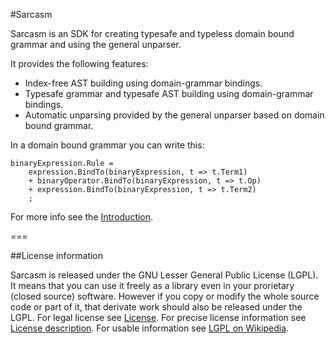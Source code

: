 #Sarcasm

Sarcasm is an SDK for creating typesafe and typeless domain bound grammar and using the general unparser.

It provides the following features:

  - Index-free AST building using domain-grammar bindings.
  - Typesafe grammar and typesafe AST building using domain-grammar bindings.
  - Automatic unparsing provided by the general unparser based on domain bound grammar.

In a domain bound grammar you can write this:

```
binaryExpression.Rule =
    expression.BindTo(binaryExpression, t => t.Term1)
    + binaryOperator.BindTo(binaryExpression, t => t.Op)
    + expression.BindTo(binaryExpression, t => t.Term2)
    ;
```

For more info see the [Introduction](https://github.com/davidnemeti/Sarcasm/wiki/Introduction).

===

##License information

Sarcasm is released under the GNU Lesser General Public License (LGPL). It means that you can use it freely as a library even in your prorietary (closed source) software. However if you copy or modify the whole source code or part of it, that derivate work should also be released under the LGPL. For legal license see [License](License/License.txt). For precise license information see [License description](Licenses). For usable information see [LGPL on Wikipedia](http://en.wikipedia.org/wiki/GNU_Lesser_General_Public_License).
